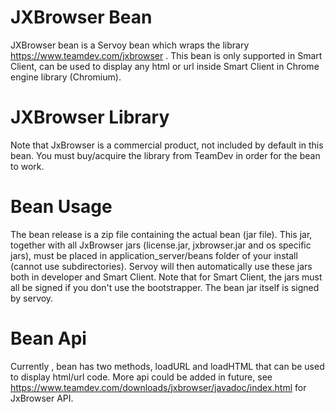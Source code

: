 # JXBrowser Bean

JXBrowser bean is a Servoy bean which wraps the library https://www.teamdev.com/jxbrowser . This bean is only supported in Smart Client, can be used to display any html or url inside Smart Client in Chrome engine library (Chromium). 

# JXBrowser Library

Note that JxBrowser is a commercial product, not included by default in this bean. You must buy/acquire the library from TeamDev in order for the bean to work.

# Bean Usage

The bean release is a zip file containing the actual bean (jar file). This jar, together with all JxBrowser jars (license.jar, jxbrowser.jar and os specific jars), must be placed in application_server/beans folder of your install (cannot use subdirectories). Servoy  will then automatically use these jars both in developer and Smart Client. Note that for Smart Client, the jars must all be signed if you don't use the bootstrapper. The bean jar itself is signed by servoy. 

# Bean Api

Currently , bean has two methods, loadURL and loadHTML that can be used to display html/url code. More api could be added in future, see https://www.teamdev.com/downloads/jxbrowser/javadoc/index.html for JxBrowser API.

